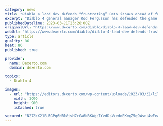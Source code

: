 ```yaml
---
category: news
title: "Diablo 4 lead dev defends “frustrating” Beta issues ahead of full launch"
excerpt: "Diablo 4 general manager Rod Fergusson has defended the game’s beta issues, claiming it has paved the way for launch."
publishedDateTime: 2023-03-21T23:28:00Z
originalUrl: "https://www.dexerto.com/diablo/diablo-4-lead-dev-defends-frustrating-beta-issues-ahead-of-full-launch-2092869/"
webUrl: "https://www.dexerto.com/diablo/diablo-4-lead-dev-defends-frustrating-beta-issues-ahead-of-full-launch-2092869/"
type: article
quality: 86
heat: 86
published: true

provider:
  name: Dexerto.com
  domain: dexerto.com

topics:
  - Diablo 4

images:
  - url: "https://editors.dexerto.com/wp-content/uploads/2023/03/22/lilith-and-elias-diablo-4.jpg"
    width: 1600
    height: 900
    isCached: true

secured: "N272kX21BU5GPq6NRDVivH7rGw6N8KWgpIYvdDsVxedoEKmgZ5q9Wsni4wFeaAehKU8N52JegNmz9x86mgTB8JIw/rmbRVbjDRiXdv8nRFeRfaRRxIFLHxqoSS2/SH3HrxXj/9kTxrD7w7Mc+GRMmDv4mLBH58YmWS4Et0rhq5wDn3y7xclnU5DORpEbQgADVuFThG3U1T7yiNqKEyfTxcCDXAg3jHiF0aYlWSzwRTq+GGnojy1XFkicTSpdLxl02HnTLHE2zVK+nz5PyxEx4VL6DGTXutysISf0SbIfpbmOlx5VFHbf3PPfTz4V6JLdeyg78fCxIeiiurvLK4c2pneD76BHw43UamKgXbfLs4s=;rGawE+YPEfBW6hj+PZyX6w=="
---
```


